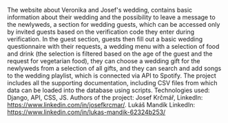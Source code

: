 The website about Veronika and Josef's wedding, contains basic information about their wedding and the possibility to leave a message to the newlyweds, a section for wedding guests, which can be accessed only by invited guests based on the verification code they enter during verification.
In the guest section, guests then fill out a basic wedding questionnaire with their requests, a wedding menu with a selection of food and drink (the selection is filtered based on the age of the guest and the request for vegetarian food), they can choose a wedding gift for the newlyweds from a selection of all gifts, and they can search and add songs to the wedding playlist, which is connected via API to Spotify.
The project includes all the supporting documentation, including CSV files from which data can be loaded into the database using scripts.
Technologies used: Django, API, CSS, JS.
Authors of the project: Josef Krčmář, LinkedIn: https://www.linkedin.com/in/josefkrcmar/. Lukáš Mandík LinkedIn: https://www.linkedin.com/in/lukas-mandik-62324b253/
